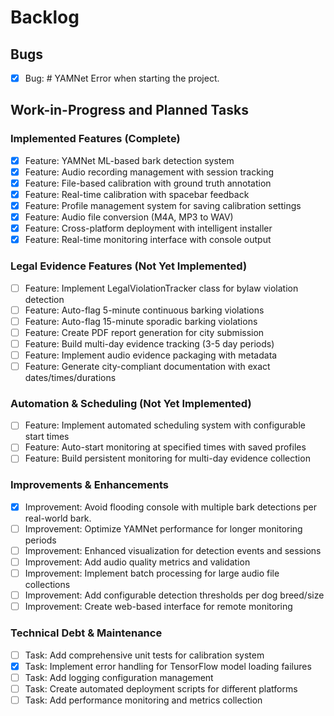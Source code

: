 # Backlog

## Bugs
- [x] Bug: # YAMNet Error when starting the project.

## Work-in-Progress and Planned Tasks

### Implemented Features (Complete)
- [x] Feature: YAMNet ML-based bark detection system
- [x] Feature: Audio recording management with session tracking
- [x] Feature: File-based calibration with ground truth annotation
- [x] Feature: Real-time calibration with spacebar feedback
- [x] Feature: Profile management system for saving calibration settings
- [x] Feature: Audio file conversion (M4A, MP3 to WAV)
- [x] Feature: Cross-platform deployment with intelligent installer
- [x] Feature: Real-time monitoring interface with console output

### Legal Evidence Features (Not Yet Implemented)
- [ ] Feature: Implement LegalViolationTracker class for bylaw violation detection
- [ ] Feature: Auto-flag 5-minute continuous barking violations
- [ ] Feature: Auto-flag 15-minute sporadic barking violations
- [ ] Feature: Create PDF report generation for city submission
- [ ] Feature: Build multi-day evidence tracking (3-5 day periods)
- [ ] Feature: Implement audio evidence packaging with metadata
- [ ] Feature: Generate city-compliant documentation with exact dates/times/durations

### Automation & Scheduling (Not Yet Implemented)
- [ ] Feature: Implement automated scheduling system with configurable start times
- [ ] Feature: Auto-start monitoring at specified times with saved profiles
- [ ] Feature: Build persistent monitoring for multi-day evidence collection

### Improvements & Enhancements
- [x] Improvement: Avoid flooding console with multiple bark detections per real-world bark.
- [ ] Improvement: Optimize YAMNet performance for longer monitoring periods
- [ ] Improvement: Enhanced visualization for detection events and sessions
- [ ] Improvement: Add audio quality metrics and validation
- [ ] Improvement: Implement batch processing for large audio file collections
- [ ] Improvement: Add configurable detection thresholds per dog breed/size
- [ ] Improvement: Create web-based interface for remote monitoring

### Technical Debt & Maintenance
- [ ] Task: Add comprehensive unit tests for calibration system
- [x] Task: Implement error handling for TensorFlow model loading failures
- [ ] Task: Add logging configuration management
- [ ] Task: Create automated deployment scripts for different platforms
- [ ] Task: Add performance monitoring and metrics collection